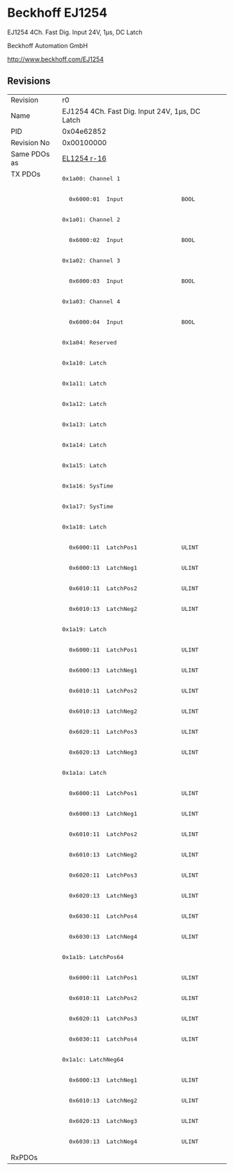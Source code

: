 # Beckhoff EJ1254

EJ1254 4Ch. Fast Dig. Input 24V, 1µs, DC Latch

Beckhoff Automation GmbH

http://www.beckhoff.com/EJ1254

## Revisions
<table>
<tr>
<td>Revision</td>
<td>r0</td>
</tr>
<tr>
<td>Name</td>
<td>EJ1254 4Ch. Fast Dig. Input 24V, 1µs, DC Latch</td>
</tr>
<tr>
<td>PID</td>
<td>0x04e62852</td>
</tr>
<tr>
<td>Revision No</td>
<td>0x00100000</td>
</tr>
<tr>
<td>Same PDOs as</td>
<td><a href="EL1254.md">EL1254 r-16</a></td>
</tr>
<tr>
<td rowspan=48 valign=top>TX PDOs</td>
<td><pre>0x1a00: Channel 1</pre></td>
<td></td>
</tr>
<tr>
<td><pre>  0x6000:01  Input                 BOOL</pre></td>
</tr>
<tr>
<td><pre>0x1a01: Channel 2</pre></td>
</tr>
<tr>
<td><pre>  0x6000:02  Input                 BOOL</pre></td>
</tr>
<tr>
<td><pre>0x1a02: Channel 3</pre></td>
</tr>
<tr>
<td><pre>  0x6000:03  Input                 BOOL</pre></td>
</tr>
<tr>
<td><pre>0x1a03: Channel 4</pre></td>
</tr>
<tr>
<td><pre>  0x6000:04  Input                 BOOL</pre></td>
</tr>
<tr>
<td><pre>0x1a04: Reserved</pre></td>
</tr>
<tr>
<td><pre>0x1a10: Latch</pre></td>
</tr>
<tr>
<td><pre>0x1a11: Latch</pre></td>
</tr>
<tr>
<td><pre>0x1a12: Latch</pre></td>
</tr>
<tr>
<td><pre>0x1a13: Latch</pre></td>
</tr>
<tr>
<td><pre>0x1a14: Latch</pre></td>
</tr>
<tr>
<td><pre>0x1a15: Latch</pre></td>
</tr>
<tr>
<td><pre>0x1a16: SysTime</pre></td>
</tr>
<tr>
<td><pre>0x1a17: SysTime</pre></td>
</tr>
<tr>
<td><pre>0x1a18: Latch</pre></td>
</tr>
<tr>
<td><pre>  0x6000:11  LatchPos1             ULINT</pre></td>
</tr>
<tr>
<td><pre>  0x6000:13  LatchNeg1             ULINT</pre></td>
</tr>
<tr>
<td><pre>  0x6010:11  LatchPos2             ULINT</pre></td>
</tr>
<tr>
<td><pre>  0x6010:13  LatchNeg2             ULINT</pre></td>
</tr>
<tr>
<td><pre>0x1a19: Latch</pre></td>
</tr>
<tr>
<td><pre>  0x6000:11  LatchPos1             ULINT</pre></td>
</tr>
<tr>
<td><pre>  0x6000:13  LatchNeg1             ULINT</pre></td>
</tr>
<tr>
<td><pre>  0x6010:11  LatchPos2             ULINT</pre></td>
</tr>
<tr>
<td><pre>  0x6010:13  LatchNeg2             ULINT</pre></td>
</tr>
<tr>
<td><pre>  0x6020:11  LatchPos3             ULINT</pre></td>
</tr>
<tr>
<td><pre>  0x6020:13  LatchNeg3             ULINT</pre></td>
</tr>
<tr>
<td><pre>0x1a1a: Latch</pre></td>
</tr>
<tr>
<td><pre>  0x6000:11  LatchPos1             ULINT</pre></td>
</tr>
<tr>
<td><pre>  0x6000:13  LatchNeg1             ULINT</pre></td>
</tr>
<tr>
<td><pre>  0x6010:11  LatchPos2             ULINT</pre></td>
</tr>
<tr>
<td><pre>  0x6010:13  LatchNeg2             ULINT</pre></td>
</tr>
<tr>
<td><pre>  0x6020:11  LatchPos3             ULINT</pre></td>
</tr>
<tr>
<td><pre>  0x6020:13  LatchNeg3             ULINT</pre></td>
</tr>
<tr>
<td><pre>  0x6030:11  LatchPos4             ULINT</pre></td>
</tr>
<tr>
<td><pre>  0x6030:13  LatchNeg4             ULINT</pre></td>
</tr>
<tr>
<td><pre>0x1a1b: LatchPos64</pre></td>
</tr>
<tr>
<td><pre>  0x6000:11  LatchPos1             ULINT</pre></td>
</tr>
<tr>
<td><pre>  0x6010:11  LatchPos2             ULINT</pre></td>
</tr>
<tr>
<td><pre>  0x6020:11  LatchPos3             ULINT</pre></td>
</tr>
<tr>
<td><pre>  0x6030:11  LatchPos4             ULINT</pre></td>
</tr>
<tr>
<td><pre>0x1a1c: LatchNeg64</pre></td>
</tr>
<tr>
<td><pre>  0x6000:13  LatchNeg1             ULINT</pre></td>
</tr>
<tr>
<td><pre>  0x6010:13  LatchNeg2             ULINT</pre></td>
</tr>
<tr>
<td><pre>  0x6020:13  LatchNeg3             ULINT</pre></td>
</tr>
<tr>
<td><pre>  0x6030:13  LatchNeg4             ULINT</pre></td>
</tr>
<tr>
<td>RxPDOs</td>
<td></td>
</tr>
</table>
